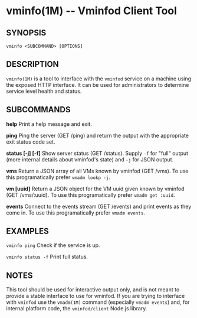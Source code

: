 # vminfo(1M) -- Vminfod Client Tool

## SYNOPSIS

    vminfo <SUBCOMMAND> [OPTIONS]

## DESCRIPTION

`vminfo(1M)` is a tool to interface with the `vminfod` service on a machine
using the exposed HTTP interface.  It can be used for administrators to
determine service level health and status.

## SUBCOMMANDS

**help**
    Print a help message and exit.

**ping**
    Ping the server (GET /ping) and return the output with the appropriate exit
    status code set.

**status [-j] [-f]**
    Show server status (GET /status).  Supply `-f` for "full" output (more
    internal details about vminfod's state) and `-j` for JSON output.

**vms**
    Return a JSON array of all VMs known by vminfod (GET /vms). To use this
    programatically prefer `vmadm lookp -j`.

**vm [uuid]**
    Return a JSON object for the VM uuid given known by vminfod (GET
    /vms/:uuid). To use this programatically prefer `vmadm get :uuid`.

**events**
    Connect to the events stream (GET /events) and print events as they come in.
    To use this programatically prefer `vmadm events`.

## EXAMPLES

`vminfo ping`
    Check if the service is up.

`vminfo status -f`
    Print full status.

## NOTES

This tool should be used for interactive output only, and is not meant to
provide a stable interface to use for vminfod.  If you are trying to interface
with `vminfod` use the `vmadm(1M)` command (especially `vmadm events`) and, for
internal platform code, the `vminfod/client` Node.js library.
